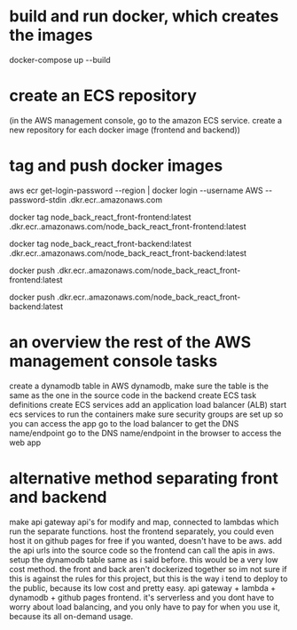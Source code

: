 # build and run docker, which creates the images
docker-compose up --build

# create an ECS repository
(in the AWS management console, go to the amazon ECS service. create a new repository for each docker image (frontend and backend))

# tag and push docker images
aws ecr get-login-password --region <region> | docker login --username AWS --password-stdin <account-id>.dkr.ecr.<region>.amazonaws.com

docker tag node_back_react_front-frontend:latest <account-id>.dkr.ecr.<region>.amazonaws.com/node_back_react_front-frontend:latest

docker tag node_back_react_front-backend:latest <account-id>.dkr.ecr.<region>.amazonaws.com/node_back_react_front-backend:latest

docker push <account-id>.dkr.ecr.<region>.amazonaws.com/node_back_react_front-frontend:latest

docker push <account-id>.dkr.ecr.<region>.amazonaws.com/node_back_react_front-backend:latest

# an overview the rest of the AWS management console tasks
create a dynamodb table in AWS dynamodb, make sure the table is the same as the one in the source code in the backend
create ECS task definitions
create ECS services
add an application load balancer (ALB)
start ecs services to run the containers
make sure security groups are set up so you can access the app
go to the load balancer to get the DNS name/endpoint
go to the DNS name/endpoint in the browser to access the web app

# alternative method separating front and backend
make api gateway api's for modify and map, connected to lambdas which run the separate functions.
host the frontend separately, you could even host it on github pages for free if you wanted, doesn't have to be aws.
add the api urls into the source code so the frontend can call the apis in aws.
setup the dynamodb table same as i said before.
this would be a very low cost method.
the front and back aren't dockerized together so im not sure if this is against the rules for this project, but this is the way i tend to deploy to the public, because its low cost and pretty easy. api gateway + lambda + dynamodb + github pages frontend. it's serverless and you dont have to worry about load balancing, and you only have to pay for when you use it, because its all on-demand usage.
